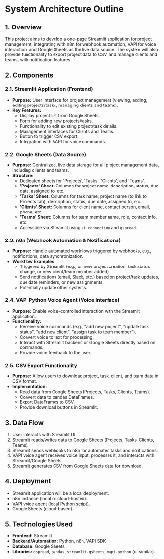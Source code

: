 # System Architecture Outline

## 1. Overview
This project aims to develop a one-page Streamlit application for project management, integrating with n8n for webhook automation, VAPI for voice interaction, and Google Sheets as the live data source. The system will also provide functionality to export project data to CSV, and manage clients and teams, with notification features.

## 2. Components

### 2.1. Streamlit Application (Frontend)
- **Purpose:** User interface for project management (viewing, adding, editing projects/tasks, managing clients and teams).
- **Key Features:**
    - Display project list from Google Sheets.
    - Form for adding new projects/tasks.
    - Functionality to edit existing project/task details.
    - Management interfaces for Clients and Teams.
    - Button to trigger CSV export.
    - Integration with VAPI for voice commands.

### 2.2. Google Sheets (Data Source)
- **Purpose:** Centralized, live data storage for all project management data, including clients and teams.
- **Structure:**
    - Dedicated sheets for 'Projects', 'Tasks', 'Clients', and 'Teams'.
    - **'Projects' Sheet:** Columns for project name, description, status, due date, assigned to, etc.
    - **'Tasks' Sheet:** Columns for task name, project name (to link to Projects tab), description, status, due date, assigned to, etc.
    - **'Clients' Sheet:** Columns for client name, contact person, email, phone, etc.
    - **'Teams' Sheet:** Columns for team member name, role, contact info, etc.
    - Accessible via Streamlit using `st.connection` and `gspread`.

### 2.3. n8n (Webhook Automation & Notifications)
- **Purpose:** Handle automated workflows triggered by webhooks, e.g., notifications, data synchronization.
- **Workflow Examples:**
    - Triggered by Streamlit (e.g., on new project creation, task status change, or new client/team member added).
    - Send notifications (email, Slack, etc.) based on project/task updates, due date reminders, or new assignments.
    - Potentially update other systems.

### 2.4. VAPI Python Voice Agent (Voice Interface)
- **Purpose:** Enable voice-controlled interaction with the Streamlit application.
- **Functionality:**
    - Receive voice commands (e.g., "add new project", "update task status", "add new client", "assign task to team member").
    - Convert voice to text for processing.
    - Interact with Streamlit backend or Google Sheets directly based on commands.
    - Provide voice feedback to the user.

### 2.5. CSV Export Functionality
- **Purpose:** Allow users to download project, task, client, and team data in CSV format.
- **Implementation:**
    - Read data from Google Sheets (Projects, Tasks, Clients, Teams).
    - Convert data to pandas DataFrames.
    - Export DataFrames to CSV.
    - Provide download buttons in Streamlit.

## 3. Data Flow
1. User interacts with Streamlit UI.
2. Streamlit reads/writes data to Google Sheets (Projects, Tasks, Clients, Teams).
3. Streamlit sends webhooks to n8n for automated tasks and notifications.
4. VAPI voice agent receives voice input, processes it, and interacts with Streamlit/Google Sheets.
5. Streamlit generates CSV from Google Sheets data for download.

## 4. Deployment
- Streamlit application will be a local deployment.
- n8n instance (local or cloud-hosted).
- VAPI voice agent (local Python script).
- Google Sheets (cloud-based).

## 5. Technologies Used
- **Frontend:** Streamlit
- **Backend/Automation:** Python, n8n, VAPI SDK
- **Database:** Google Sheets
- **Libraries:** `gspread`, `pandas`, `streamlit-gsheets`, `vapi-python` (or similar)


